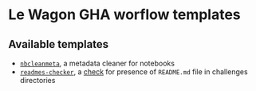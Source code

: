 # Le Wagon GHA worflow templates

## Available templates

- [`nbcleanmeta`](/workflow-templates/nbcleanmeta.yml), a metadata cleaner for notebooks
- [`readmes-checker`](/workflow-templates/readmes-checker.yml), a [check](https://docs.github.com/en/rest/reference/checks) for presence of `README.md` file in challenges directories
